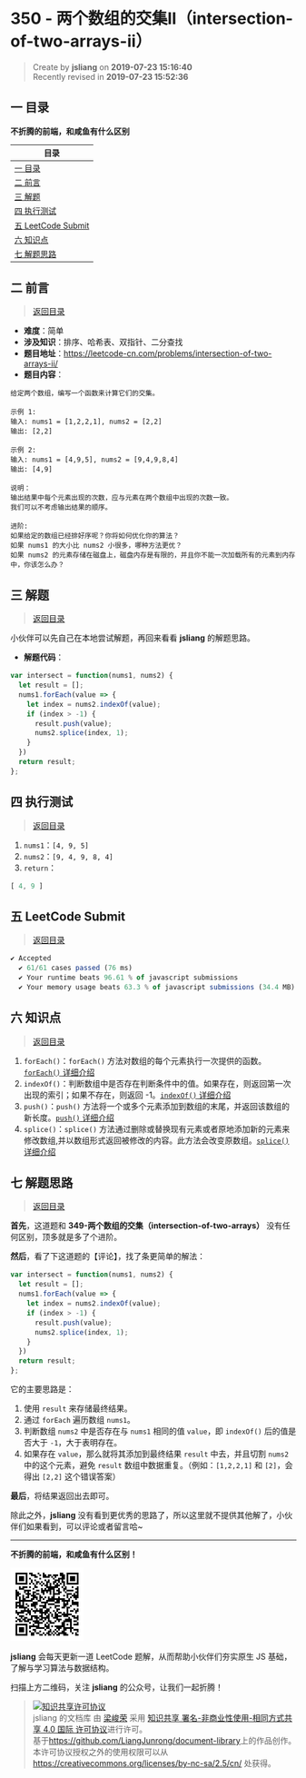 350 - 两个数组的交集II（intersection-of-two-arrays-ii）
===

> Create by **jsliang** on **2019-07-23 15:16:40**  
> Recently revised in **2019-07-23 15:52:36**

## <a name="chapter-one" id="chapter-one">一 目录</a>

**不折腾的前端，和咸鱼有什么区别**

| 目录 |
| --- | 
| [一 目录](#chapter-one) | 
| <a name="catalog-chapter-two" id="catalog-chapter-two"></a>[二 前言](#chapter-two) |
| <a name="catalog-chapter-three" id="catalog-chapter-three"></a>[三 解题](#chapter-three) |
| <a name="catalog-chapter-four" id="catalog-chapter-four"></a>[四 执行测试](#chapter-four) |
| <a name="catalog-chapter-five" id="catalog-chapter-five"></a>[五 LeetCode Submit](#chapter-five) |
| <a name="catalog-chapter-six" id="catalog-chapter-six"></a>[六 知识点](#chapter-six) |
| <a name="catalog-chapter-seven" id="catalog-chapter-seven"></a>[七 解题思路](#chapter-seven) |

## <a name="chapter-two" id="chapter-two">二 前言</a>

> [返回目录](#chapter-one)

* **难度**：简单
* **涉及知识**：排序、哈希表、双指针、二分查找
* **题目地址**：https://leetcode-cn.com/problems/intersection-of-two-arrays-ii/
* **题目内容**：

```
给定两个数组，编写一个函数来计算它们的交集。

示例 1:
输入: nums1 = [1,2,2,1], nums2 = [2,2]
输出: [2,2]

示例 2:
输入: nums1 = [4,9,5], nums2 = [9,4,9,8,4]
输出: [4,9]

说明：
输出结果中每个元素出现的次数，应与元素在两个数组中出现的次数一致。
我们可以不考虑输出结果的顺序。

进阶:
如果给定的数组已经排好序呢？你将如何优化你的算法？
如果 nums1 的大小比 nums2 小很多，哪种方法更优？
如果 nums2 的元素存储在磁盘上，磁盘内存是有限的，并且你不能一次加载所有的元素到内存中，你该怎么办？
```

## <a name="chapter-three" id="chapter-three">三 解题</a>

> [返回目录](#chapter-one)

小伙伴可以先自己在本地尝试解题，再回来看看 **jsliang** 的解题思路。

* **解题代码**：

```js
var intersect = function(nums1, nums2) {
  let result = [];
  nums1.forEach(value => {
    let index = nums2.indexOf(value);
    if (index > -1) {
      result.push(value);
      nums2.splice(index, 1);
    }
  })
  return result;
};
```

## <a name="chapter-four" id="chapter-four">四 执行测试</a>

> [返回目录](#chapter-one)

1. `nums1`：`[4, 9, 5]`
2. `nums2`：`[9, 4, 9, 8, 4]`
3. `return`：

```js
[ 4, 9 ]
```

## <a name="chapter-five" id="chapter-five">五 LeetCode Submit</a>

> [返回目录](#chapter-one)

```js
✔ Accepted
  ✔ 61/61 cases passed (76 ms)
  ✔ Your runtime beats 96.61 % of javascript submissions
  ✔ Your memory usage beats 63.3 % of javascript submissions (34.4 MB)
```

## <a name="chapter-six" id="chapter-six">六 知识点</a>

> [返回目录](#chapter-one)

1. `forEach()`：`forEach()` 方法对数组的每个元素执行一次提供的函数。[`forEach()` 详细介绍](https://github.com/LiangJunrong/document-library/blob/master/JavaScript-library/JavaScript/Function/forEach.md)
2. `indexOf()`：判断数组中是否存在判断条件中的值。如果存在，则返回第一次出现的索引；如果不存在，则返回 -1。[`indexOf()` 详细介绍](https://github.com/LiangJunrong/document-library/blob/master/JavaScript-library/JavaScript/Function/indexOf.md)
3. `push()`：`push()` 方法将一个或多个元素添加到数组的末尾，并返回该数组的新长度。[`push()` 详细介绍](https://github.com/LiangJunrong/document-library/blob/master/JavaScript-library/JavaScript/Function/push.md)
4. `splice()`：`splice()` 方法通过删除或替换现有元素或者原地添加新的元素来修改数组,并以数组形式返回被修改的内容。此方法会改变原数组。[`splice()` 详细介绍](https://github.com/LiangJunrong/document-library/blob/master/JavaScript-library/JavaScript/Function/splice.md)

## <a name="chapter-seven" id="chapter-seven">七 解题思路</a>

> [返回目录](#chapter-one)

**首先**，这道题和 **349-两个数组的交集（intersection-of-two-arrays）** 没有任何区别，顶多就是多了个进阶。

**然后**，看了下这道题的【评论】，找了条更简单的解法：

```js
var intersect = function(nums1, nums2) {
  let result = [];
  nums1.forEach(value => {
    let index = nums2.indexOf(value);
    if (index > -1) {
      result.push(value);
      nums2.splice(index, 1);
    }
  })
  return result;
};
```

它的主要思路是：

1. 使用 `result` 来存储最终结果。
2. 通过 `forEach` 遍历数组 `nums1`。
3. 判断数组 `nums2` 中是否存在与 `nums1` 相同的值 `value`，即 `indexOf()` 后的值是否大于 `-1`，大于表明存在。
4. 如果存在 `value`，那么就将其添加到最终结果 `result` 中去，并且切割 `nums2` 中的这个元素，避免 `result` 数组中数据重复。（例如：`[1,2,2,1]` 和 `[2]`，会得出 `[2,2]` 这个错误答案）

**最后**，将结果返回出去即可。

除此之外，**jsliang** 没有看到更优秀的思路了，所以这里就不提供其他解了，小伙伴们如果看到，可以评论或者留言哈~

---

**不折腾的前端，和咸鱼有什么区别！**

![图](../../../public-repertory/img/z-small-wechat-public-address.jpg)

**jsliang** 会每天更新一道 LeetCode 题解，从而帮助小伙伴们夯实原生 JS 基础，了解与学习算法与数据结构。

扫描上方二维码，关注 **jsliang** 的公众号，让我们一起折腾！

> <a rel="license" href="http://creativecommons.org/licenses/by-nc-sa/4.0/"><img alt="知识共享许可协议" style="border-width:0" src="https://i.creativecommons.org/l/by-nc-sa/4.0/88x31.png" /></a><br /><span xmlns:dct="http://purl.org/dc/terms/" property="dct:title">jsliang 的文档库</span> 由 <a xmlns:cc="http://creativecommons.org/ns#" href="https://github.com/LiangJunrong/document-library" property="cc:attributionName" rel="cc:attributionURL">梁峻荣</a> 采用 <a rel="license" href="http://creativecommons.org/licenses/by-nc-sa/4.0/">知识共享 署名-非商业性使用-相同方式共享 4.0 国际 许可协议</a>进行许可。<br />基于<a xmlns:dct="http://purl.org/dc/terms/" href="https://github.com/LiangJunrong/document-library" rel="dct:source">https://github.com/LiangJunrong/document-library</a>上的作品创作。<br />本许可协议授权之外的使用权限可以从 <a xmlns:cc="http://creativecommons.org/ns#" href="https://creativecommons.org/licenses/by-nc-sa/2.5/cn/" rel="cc:morePermissions">https://creativecommons.org/licenses/by-nc-sa/2.5/cn/</a> 处获得。